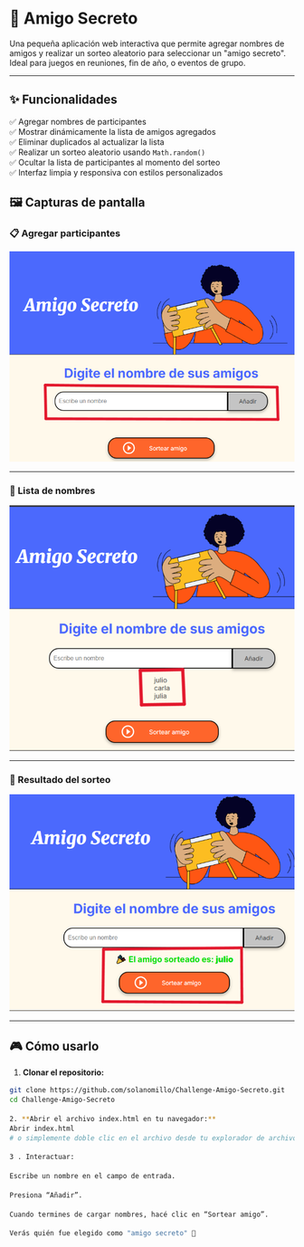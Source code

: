 # 🎁 Amigo Secreto

Una pequeña aplicación web interactiva que permite agregar nombres de amigos y realizar un sorteo aleatorio para seleccionar un "amigo secreto". Ideal para juegos en reuniones, fin de año, o eventos de grupo.

---

## ✨ Funcionalidades

✅ Agregar nombres de participantes  
✅ Mostrar dinámicamente la lista de amigos agregados  
✅ Eliminar duplicados al actualizar la lista  
✅ Realizar un sorteo aleatorio usando `Math.random()`  
✅ Ocultar la lista de participantes al momento del sorteo  
✅ Interfaz limpia y responsiva con estilos personalizados  

## 🖼️ Capturas de pantalla

### 📋 Agregar participantes

![Agregar amigos](./screenshots/input.png)

---

### 🔄 Lista de nombres

![Lista de nombres](./screenshots/lista.png)

---

### 🎉 Resultado del sorteo

![Sorteo final](./screenshots/sorteo.png)

---

## 🎮 Cómo usarlo

1. **Clonar el repositorio:**

```bash
git clone https://github.com/solanomillo/Challenge-Amigo-Secreto.git
cd Challenge-Amigo-Secreto

2. **Abrir el archivo index.html en tu navegador:**
Abrir index.html
# o simplemente doble clic en el archivo desde tu explorador de archivos

3 . Interactuar:

Escribe un nombre en el campo de entrada.

Presiona “Añadir”.

Cuando termines de cargar nombres, hacé clic en “Sortear amigo”.

Verás quién fue elegido como "amigo secreto" 🎁

